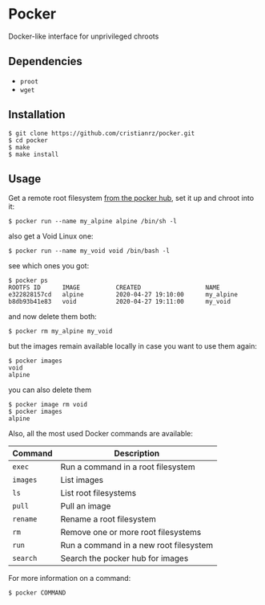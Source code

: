# Pocker

Docker-like interface for unprivileged chroots

## Dependencies

* `proot`
* `wget`

## Installation

```
$ git clone https://github.com/cristianrz/pocker.git
$ cd pocker
$ make
$ make install
```

## Usage

Get a remote root filesystem [from the pocker hub](https://github.com/cristianrz/pocker-hub/tree/master/library), set it up and chroot into it:

```
$ pocker run --name my_alpine alpine /bin/sh -l
```

also get a Void Linux one:

```
$ pocker run --name my_void void /bin/bash -l
```

see which ones you got:

```
$ pocker ps
ROOTFS ID      IMAGE          CREATED                  NAME
e322828157cd   alpine         2020-04-27 19:10:00      my_alpine
b8db93b41e83   void           2020-04-27 19:11:00      my_void
```

and now delete them both:

```
$ pocker rm my_alpine my_void
```

but the images remain available locally in case you want to use them again:

```
$ pocker images
void
alpine
```

you can also delete them

```
$ pocker image rm void
$ pocker images
alpine
```

Also, all the most used Docker commands are available:

| **Command** | **Description**                        |
| ---         | ---                                    |
| `exec`      | Run a command in a root filesystem     |
| `images`    | List images                            |
| `ls`        | List root filesystems                  |
| `pull`      | Pull an image                          |
| `rename`    | Rename a root filesystem               |
| `rm`        | Remove one or more root filesystems    |
| `run`       | Run a command in a new root filesystem |
| `search`    | Search the pocker hub for images       |

For more information on a command:

```
$ pocker COMMAND
```
